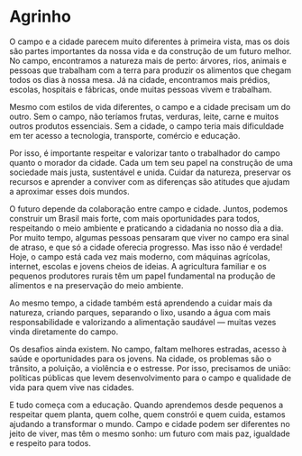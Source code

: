 # Agrinho
O campo e a cidade parecem muito diferentes à primeira vista, mas os dois são partes importantes da nossa vida e da construção de um futuro melhor. No campo, encontramos a natureza mais de perto: árvores, rios, animais e pessoas que trabalham com a terra para produzir os alimentos que chegam todos os dias à nossa mesa. Já na cidade, encontramos mais prédios, escolas, hospitais e fábricas, onde muitas pessoas vivem e trabalham.

Mesmo com estilos de vida diferentes, o campo e a cidade precisam um do outro. Sem o campo, não teríamos frutas, verduras, leite, carne e muitos outros produtos essenciais. Sem a cidade, o campo teria mais dificuldade em ter acesso a tecnologia, transporte, comércio e educação.

Por isso, é importante respeitar e valorizar tanto o trabalhador do campo quanto o morador da cidade. Cada um tem seu papel na construção de uma sociedade mais justa, sustentável e unida. Cuidar da natureza, preservar os recursos e aprender a conviver com as diferenças são atitudes que ajudam a aproximar esses dois mundos.

O futuro depende da colaboração entre campo e cidade. Juntos, podemos construir um Brasil mais forte, com mais oportunidades para todos, respeitando o meio ambiente e praticando a cidadania no nosso dia a dia.
Por muito tempo, algumas pessoas pensaram que viver no campo era sinal de atraso, e que só a cidade oferecia progresso. Mas isso não é verdade! Hoje, o campo está cada vez mais moderno, com máquinas agrícolas, internet, escolas e jovens cheios de ideias. A agricultura familiar e os pequenos produtores rurais têm um papel fundamental na produção de alimentos e na preservação do meio ambiente.

Ao mesmo tempo, a cidade também está aprendendo a cuidar mais da natureza, criando parques, separando o lixo, usando a água com mais responsabilidade e valorizando a alimentação saudável — muitas vezes vinda diretamente do campo.

Os desafios ainda existem. No campo, faltam melhores estradas, acesso à saúde e oportunidades para os jovens. Na cidade, os problemas são o trânsito, a poluição, a violência e o estresse. Por isso, precisamos de união: políticas públicas que levem desenvolvimento para o campo e qualidade de vida para quem vive nas cidades.

E tudo começa com a educação. Quando aprendemos desde pequenos a respeitar quem planta, quem colhe, quem constrói e quem cuida, estamos ajudando a transformar o mundo. Campo e cidade podem ser diferentes no jeito de viver, mas têm o mesmo sonho: um futuro com mais paz, igualdade e respeito para todos.